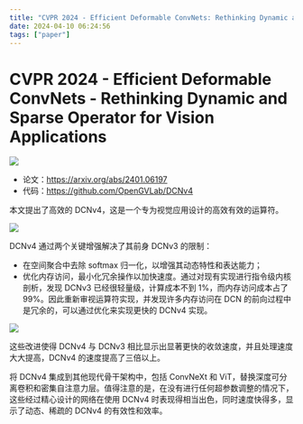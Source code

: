 ```yaml
---
title: "CVPR 2024 - Efficient Deformable ConvNets: Rethinking Dynamic and Sparse Operator for Vision Applications"
date: 2024-04-10 06:24:56
tags: ["paper"]
---
```



<!--more-->

# CVPR 2024 - Efficient Deformable ConvNets - Rethinking Dynamic and Sparse Operator for Vision Applications

![](https://img-blog.csdnimg.cn/direct/91218b5449e44dc08281d227cb980f2e.png)

* 论文：<https://arxiv.org/abs/2401.06197>
* 代码：<https://github.com/OpenGVLab/DCNv4>

本文提出了高效的 DCNv4，这是一个专为视觉应用设计的高效有效的运算符。

![](https://img-blog.csdnimg.cn/direct/f6d3749cbc2b43a0a67f49bca6ca344e.png)

DCNv4 通过两个关键增强解决了其前身 DCNv3 的限制：

* 在空间聚合中去除 softmax 归一化，以增强其动态特性和表达能力；
* 优化内存访问，最小化冗余操作以加快速度。通过对现有实现进行指令级内核剖析，发现 DCNv3 已经很轻量级，计算成本不到 1%，而内存访问成本占了 99%。因此重新审视运算符实现，并发现许多内存访问在 DCN 的前向过程中是冗余的，可以通过优化来实现更快的 DCNv4 实现。

![](https://img-blog.csdnimg.cn/direct/fe88f4ea9e6746dea0f208d330d20b5a.png)

这些改进使得 DCNv4 与 DCNv3 相比显示出显著更快的收敛速度，并且处理速度大大提高，DCNv4 的速度提高了三倍以上。

将 DCNv4 集成到其他现代骨干架构中，包括 ConvNeXt 和 ViT，替换深度可分离卷积和密集自注意力层。值得注意的是，在没有进行任何超参数调整的情况下，这些经过精心设计的网络在使用 DCNv4 时表现得相当出色，同时速度快得多，显示了动态、稀疏的 DCNv4 的有效性和效率。